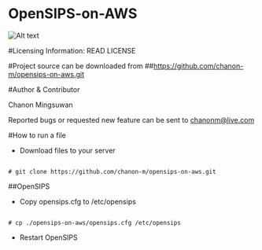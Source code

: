 # OpenSIPS-on-AWS

![Alt text](http://www.icalleasy.com/images/opensips-aws.png "OpenSIPS on AMAZON EC2") 

#Licensing Information: READ LICENSE

#Project source can be downloaded from
##https://github.com/chanon-m/opensips-on-aws.git

#Author & Contributor

Chanon Mingsuwan

Reported bugs or requested new feature can be sent to chanonm@live.com

#How to run a file
* Download files to your server

```

# git clone https://github.com/chanon-m/opensips-on-aws.git

```

##OpenSIPS

* Copy opensips.cfg to /etc/opensips

```

# cp ./opensips-on-aws/opensips.cfg /etc/opensips

```

* Restart OpenSIPS
